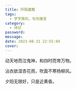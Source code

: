 ```yaml
---
title: 阡陌葳蕤
tags:
  - 字字珠玑，句句箴言
category:
  - 诗记
password:
message:
date: 2023-08-31 22:55:04
cover:
---
```


动天地而泣鬼神，和四时而育万物。

沾衣欲湿杏花雨，吹面不寒杨柳风。

夕阳无限好，只是近黄昏。
